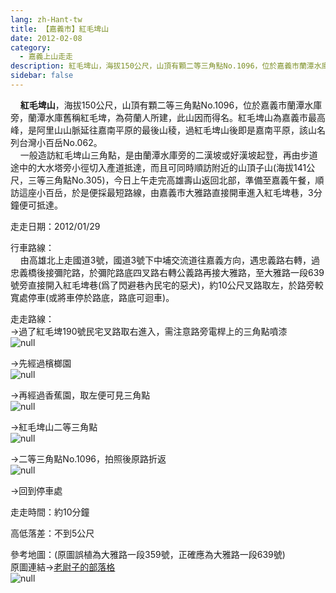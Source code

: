 ```yaml
---
lang: zh-Hant-tw
title: 【嘉義市】紅毛埤山
date: 2012-02-08
category: 
  - 嘉義上山走走
description: 紅毛埤山，海拔150公尺，山頂有顆二等三角點No.1096，位於嘉義市蘭潭水庫旁，蘭潭水庫舊稱紅毛埤，為荷蘭人所建，此山因而得名。紅毛埤山為嘉義市最高峰，是阿里山山脈延往嘉南平原的最後山稜，過紅毛埤山後即是嘉南平原，該山名列台灣小百岳No.062。 一般造訪紅毛埤山三角點，是由蘭潭水庫旁的二漢坡或好漢坡起登，再由步道途中的大水塔旁小徑切入產道抵達，而且可同時順訪附近的山頂子山(海拔141公尺，三等三角點No.305)，今日上午走完高雄壽山返回北部，準備至嘉義午餐，順訪這座小百岳，於是便採最短路線，由嘉義市大雅路直接開車進入紅毛埤巷，3分鐘便可抵達。
sidebar: false
---
```


    **紅毛埤山**，海拔150公尺，山頂有顆二等三角點No.1096，位於嘉義市蘭潭水庫旁，蘭潭水庫舊稱紅毛埤，為荷蘭人所建，此山因而得名。紅毛埤山為嘉義市最高峰，是阿里山山脈延往嘉南平原的最後山稜，過紅毛埤山後即是嘉南平原，該山名列台灣小百岳No.062。  
    一般造訪紅毛埤山三角點，是由蘭潭水庫旁的二漢坡或好漢坡起登，再由步道途中的大水塔旁小徑切入產道抵達，而且可同時順訪附近的山頂子山(海拔141公尺，三等三角點No.305)，今日上午走完高雄壽山返回北部，準備至嘉義午餐，順訪這座小百岳，於是便採最短路線，由嘉義市大雅路直接開車進入紅毛埤巷，3分鐘便可抵達。

走走日期：2012/01/29

行車路線：  
    由高雄北上走國道3號，國道3號下中埔交流道往嘉義方向，遇忠義路右轉，過忠義橋後接彌陀路，於彌陀路底四叉路右轉公義路再接大雅路，至大雅路一段639號旁直接開入紅毛埤巷(爲了閃避巷內民宅的惡犬)，約10公尺叉路取左，於路旁較寬處停車(或將車停於路底，路底可迴車)。

走走路線：  
→過了紅毛埤190號民宅叉路取右進入，需注意路旁電桿上的三角點噴漆  
![null](image/210029105_l.jpg)

→先經過檳榔園  
![null](image/210029112_l.jpg)

→再經過香蕉園，取左便可見三角點  
![null](image/210029118_l.jpg)

→紅毛埤山二等三角點  
![null](image/210029124_l.jpg)

→二等三角點No.1096，拍照後原路折返  
![null](image/210029101_l.jpg)

→回到停車處

走走時間：約10分鐘

高低落差：不到5公尺

參考地圖：(原圖誤植為大雅路一段359號，正確應為大雅路一段639號)  
原圖連結→[老尉子的部落格](http://blog.xuite.net/laoweiz/blog/17176995)  
![null](image/210029158_l.jpg)